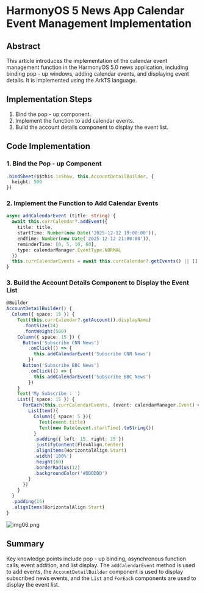# HarmonyOS 5 News App Calendar Event Management Implementation

## Abstract
This article introduces the implementation of the calendar event management function in the HarmonyOS 5.0 news application, including binding pop - up windows, adding calendar events, and displaying event details. It is implemented using the ArkTS language.

## Implementation Steps
1. Bind the pop - up component.
2. Implement the function to add calendar events.
3. Build the account details component to display the event list.

## Code Implementation
### 1. Bind the Pop - up Component
```typescript
.bindSheet($$this.isShow, this.AccountDetailBuilder, { 
  height: 500 
}) 
```

### 2. Implement the Function to Add Calendar Events
```typescript
async addCalendarEvent (title: string) { 
  await this.currCalendar?.addEvent({ 
    title: title, 
    startTime: Number(new Date('2025-12-12 19:00:00')), 
    endTime: Number(new Date('2025-12-12 21:00:00')), 
    reminderTime: [0, 5, 10, 60], 
    type: calendarManager.EventType.NORMAL 
  }) 
  this.currCalendarEvents = await this.currCalendar?.getEvents() || [] 
}
```

### 3. Build the Account Details Component to Display the Event List
```typescript
@Builder 
AccountDetailBuilder() { 
  Column({ space: 15 }) { 
    Text(this.currCalendar?.getAccount().displayName) 
      .fontSize(24) 
      .fontWeight(500) 
    Column({ space: 15 }) { 
      Button('Subscribe CNN News') 
        .onClick(() => { 
          this.addCalendarEvent('Subscribe CNN News') 
        }) 
      Button('Subscribe BBC News') 
        .onClick(() => { 
          this.addCalendarEvent('Subscribe BBC News') 
        }) 
    } 
    Text('My Subscribe : ') 
    List({ space: 15 }) { 
      ForEach(this.currCalendarEvents, (event: calendarManager.Event) => { 
        ListItem(){ 
          Column({ space: 5 }){ 
            Text(event.title) 
            Text(new Date(event.startTime).toString()) 
          } 
          .padding({ left: 15, right: 15 }) 
          .justifyContent(FlexAlign.Center) 
          .alignItems(HorizontalAlign.Start) 
          .width('100%') 
          .height(60) 
          .borderRadius(12) 
          .backgroundColor('#DDDDDD') 
        } 
      }) 
    } 
  } 
  .padding(15) 
  .alignItems(HorizontalAlign.Start) 
}
```

![img06.png](img06.png)

## Summary
Key knowledge points include pop - up binding, asynchronous function calls, event addition, and list display. The `addCalendarEvent` method is used to add events, the `AccountDetailBuilder` component is used to display subscribed news events, and the `List` and `ForEach` components are used to display the event list.